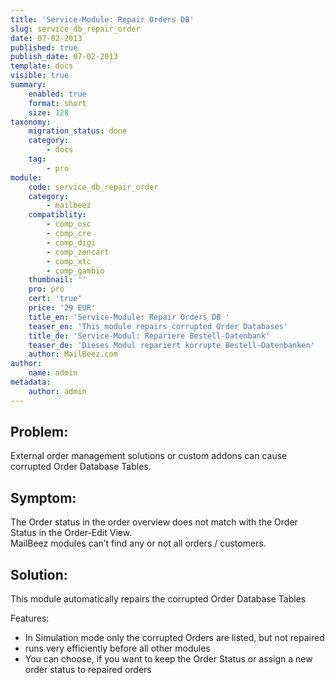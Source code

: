 ```yaml
---
title: 'Service-Module: Repair Orders DB'
slug: service_db_repair_order
date: 07-02-2013
published: true
publish_date: 07-02-2013
template: docs
visible: true
summary:
    enabled: true
    format: short
    size: 128
taxonomy:
    migration_status: done
    category:
        - docs
    tag:
        - pro
module:
    code: service_db_repair_order
    category:
        - mailbeez
    compatiblity:
        - comp_osc
        - comp_cre
        - comp_digi
        - comp_zencart
        - comp_xtc
        - comp_gambio
    thumbnail: ''
    pro: pro
    cert: 'true'
    price: '29 EUR'
    title_en: 'Service-Module: Repair Orders DB '
    teaser_en: 'This module repairs corrupted Order Databases'
    title_de: 'Service-Modul: Repariere Bestell-Datenbank'
    teaser_de: 'Dieses Modul repariert korrupte Bestell-Datenbanken'
    author: MailBeez.com
author:
    name: admin
metadata:
    author: admin
---
```


## Problem:

External order management solutions or custom addons can cause corrupted Order Database Tables.

## Symptom:

The Order status in the order overview does not match with the Order Status in the Order-Edit View.  
 MailBeez modules can’t find any or not all orders / customers.

## Solution:

This module automatically repairs the corrupted Order Database Tables

Features:

- In Simulation mode only the corrupted Orders are listed, but not repaired
- runs very efficiently before all other modules
- You can choose, if you want to keep the Order Status or assign a new order status to repaired orders
